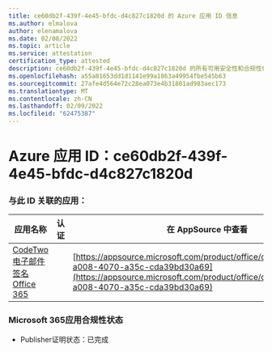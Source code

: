 ```yaml
---
title: ce60db2f-439f-4e45-bfdc-d4c827c1820d 的 Azure 应用 ID 信息
ms.author: elmalova
author: elenamalova
ms.date: 02/08/2022
ms.topic: article
ms.service: attestation
certification_type: attested
description: ce60db2f-439f-4e45-bfdc-d4c827c1820d 的所有可用安全性和合规性信息。
ms.openlocfilehash: a55a81653dd1d1141e99a1863a49954fbe545b63
ms.sourcegitcommit: 27afe4d564e72c28ea073e4b31801ad983aec173
ms.translationtype: MT
ms.contentlocale: zh-CN
ms.lasthandoff: 02/09/2022
ms.locfileid: "62475387"
---
```

# <a name="azure-app-id-ce60db2f-439f-4e45-bfdc-d4c827c1820d"></a>Azure 应用 ID：ce60db2f-439f-4e45-bfdc-d4c827c1820d


### <a name="apps-associated-with-this-id"></a>与此 ID 关联的应用：
| **应用名称** | **认证** | **在 AppSource 中查看** |
|--------------|---------------|-----------------------|
| [CodeTwo 电子邮件签名Office 365](https://docs.microsoft.com/microsoft-365-app-certification/forward/codetwo.3d2daeb9-a008-4070-a35c-cda39bd30a69) |  | [https://appsource.microsoft.com/product/office/codetwo.3d2daeb9-a008-4070-a35c-cda39bd30a69](https://appsource.microsoft.com/product/office/codetwo.3d2daeb9-a008-4070-a35c-cda39bd30a69) |

### <a name="microsoft-365-app-compliance-status"></a>Microsoft 365应用合规性状态
- Publisher证明状态：已完成
